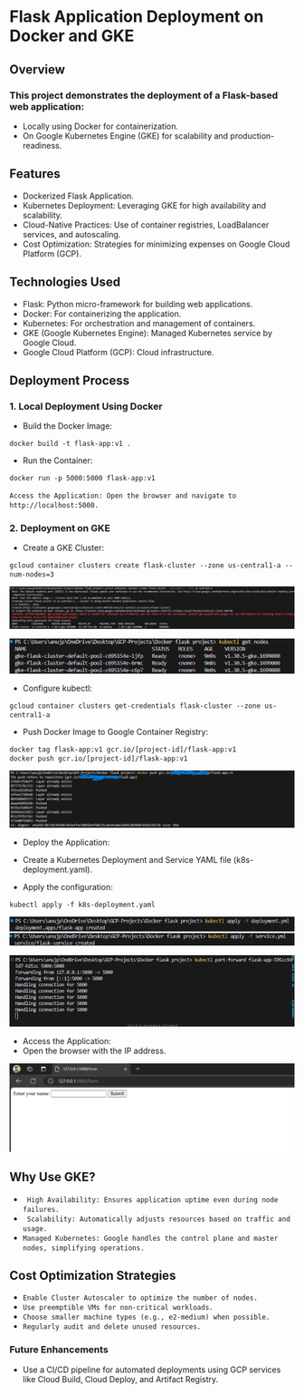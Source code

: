 # Flask Application Deployment on Docker and GKE
## Overview
### This project demonstrates the deployment of a Flask-based web application:

- Locally using Docker for containerization.
- On Google Kubernetes Engine (GKE) for scalability and production-readiness.


## Features
- Dockerized Flask Application.
- Kubernetes Deployment: Leveraging GKE for high availability and scalability.
- Cloud-Native Practices: Use of container registries, LoadBalancer services, and autoscaling.
- Cost Optimization: Strategies for minimizing expenses on Google Cloud Platform (GCP).

## Technologies Used
- Flask: Python micro-framework for building web applications.
- Docker: For containerizing the application.
- Kubernetes: For orchestration and management of containers.
- GKE (Google Kubernetes Engine): Managed Kubernetes service by Google Cloud.
- Google Cloud Platform (GCP): Cloud infrastructure.

## Deployment Process
### 1. Local Deployment Using Docker
- Build the Docker Image:

```
docker build -t flask-app:v1 .
```
- Run the Container:

```
docker run -p 5000:5000 flask-app:v1
```

`Access the Application: Open the browser and navigate to http://localhost:5000.`

### 2. Deployment on GKE
- Create a GKE Cluster:
```
gcloud container clusters create flask-cluster --zone us-central1-a --num-nodes=3
```
![alt text](<images/Screenshot 2024-12-09 184923.png>)

![alt text](<images/Screenshot 2024-12-09 184659.png>)

- Configure kubectl:

```
gcloud container clusters get-credentials flask-cluster --zone us-central1-a
```
- Push Docker Image to Google Container Registry:
```
docker tag flask-app:v1 gcr.io/[project-id]/flask-app:v1
docker push gcr.io/[project-id]/flask-app:v1
```
![alt text](<images/Screenshot 2024-12-09 185001.png>)



- Deploy the Application:

- Create a Kubernetes Deployment and Service YAML file (k8s-deployment.yaml).
- Apply the configuration:

```
kubectl apply -f k8s-deployment.yaml
```
![alt text](<images/Screenshot 2024-12-09 184642.png>)
![alt text](<images/Screenshot 2024-12-09 184650.png>)

![alt text](<images/Screenshot 2024-12-09 184106.png>)

- Access the Application:
- Open the browser with the  IP address.

![alt text](<images/Screenshot 2024-12-09 184121.png>)



## Why Use GKE?
- ` High Availability: Ensures application uptime even during node failures.`
- ` Scalability: Automatically adjusts resources based on traffic and usage.`
- `Managed Kubernetes: Google handles the control plane and master nodes, simplifying operations.`

## Cost Optimization Strategies
- `Enable Cluster Autoscaler to optimize the number of nodes.`
- `Use preemptible VMs for non-critical workloads.`
- `Choose smaller machine types (e.g., e2-medium) when possible.`
- `Regularly audit and delete unused resources.`

### Future Enhancements

- Use a CI/CD pipeline for automated deployments using GCP services like Cloud Build, Cloud Deploy, and Artifact Registry.



